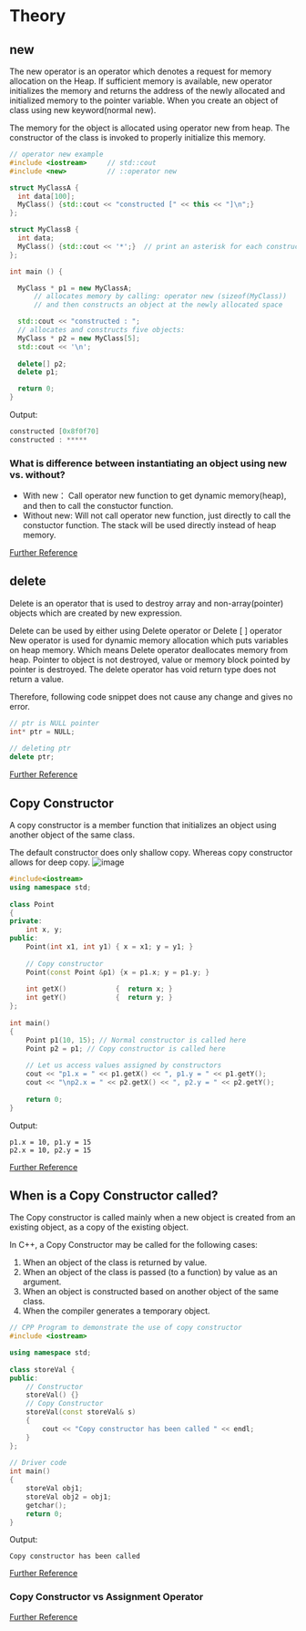 # Theory

## new
The new operator is an operator which denotes a request for memory allocation on the Heap. If sufficient memory is available, new operator initializes the memory and returns the address of the newly allocated and initialized memory to the pointer variable. When you create an object of class using new keyword(normal new).

The memory for the object is allocated using operator new from heap.
The constructor of the class is invoked to properly initialize this memory.

```c++
// operator new example
#include <iostream>     // std::cout
#include <new>          // ::operator new

struct MyClassA {
  int data[100];
  MyClass() {std::cout << "constructed [" << this << "]\n";}
};

struct MyClassB {
  int data;
  MyClass() {std::cout << '*';}  // print an asterisk for each construction
};

int main () {

  MyClass * p1 = new MyClassA;
      // allocates memory by calling: operator new (sizeof(MyClass))
      // and then constructs an object at the newly allocated space

  std::cout << "constructed : ";
  // allocates and constructs five objects:
  MyClass * p2 = new MyClass[5];
  std::cout << '\n';
  
  delete[] p2;
  delete p1;

  return 0;
}

```
Output:
```c++
constructed [0x8f0f70]
constructed : *****
```
### What is difference between instantiating an object using new vs. without?
- With new： Call operator new function to get dynamic memory(heap), and then to call the constuctor function.
- Without new: Will not call operator new function, just directly to call the constuctor function. The stack will be used directly instead of heap memory.

[Further Reference](https://stackoverflow.com/questions/3673998/what-is-difference-between-instantiating-an-object-using-new-vs-without#:~:text=Use%20new%EF%BC%9A%20Call%20operator%20new,directly%2C%20no%20use%20to%20malloc.)

## delete
Delete is an operator that is used to destroy array and non-array(pointer) objects which are created by new expression.
 

Delete can be used by either using Delete operator or Delete [ ] operator
New operator is used for dynamic memory allocation which puts variables on heap memory.
Which means Delete operator deallocates memory from heap.
Pointer to object is not destroyed, value or memory block pointed by pointer is destroyed.
The delete operator has void return type does not return a value.

Therefore, following code snippet does not cause any change and gives no error.
```c++
// ptr is NULL pointer
int* ptr = NULL;
 
// deleting ptr
delete ptr;
```
[Further Reference](https://www.geeksforgeeks.org/delete-in-c/)

## Copy Constructor
A copy constructor is a member function that initializes an object using another object of the same class.

The default constructor does only shallow copy. Whereas copy constructor allows for deep copy.
![image](https://user-images.githubusercontent.com/45400093/166435502-8f136627-0f86-48df-be76-b4feb5e48177.png)

```c++
#include<iostream>
using namespace std;
 
class Point
{
private:
    int x, y;
public:
    Point(int x1, int y1) { x = x1; y = y1; }
 
    // Copy constructor
    Point(const Point &p1) {x = p1.x; y = p1.y; }
 
    int getX()            {  return x; }
    int getY()            {  return y; }
};
 
int main()
{
    Point p1(10, 15); // Normal constructor is called here
    Point p2 = p1; // Copy constructor is called here
 
    // Let us access values assigned by constructors
    cout << "p1.x = " << p1.getX() << ", p1.y = " << p1.getY();
    cout << "\np2.x = " << p2.getX() << ", p2.y = " << p2.getY();
 
    return 0;
}
```
Output:
```
p1.x = 10, p1.y = 15
p2.x = 10, p2.y = 15 
```
[Further Reference](https://www.geeksforgeeks.org/copy-constructor-in-cpp/)

## When is a Copy Constructor called?
The Copy constructor is called mainly when a new object is created from an existing object, as a copy of the existing object. 

In C++, a Copy Constructor may be called for the following cases: 

1) When an object of the class is returned by value. 
2) When an object of the class is passed (to a function) by value as an argument. 
3) When an object is constructed based on another object of the same class. 
4) When the compiler generates a temporary object.

```c++
// CPP Program to demonstrate the use of copy constructor
#include <iostream>

using namespace std;
  
class storeVal {
public:
    // Constructor
    storeVal() {}
    // Copy Constructor
    storeVal(const storeVal& s)
    {
        cout << "Copy constructor has been called " << endl;
    }
};
  
// Driver code
int main()
{
    storeVal obj1;
    storeVal obj2 = obj1;
    getchar();
    return 0;
}
```
Output:
```
Copy constructor has been called 
```

[Further Reference](https://www.geeksforgeeks.org/when-is-a-copy-constructor-called-in-cpp/)
### Copy Constructor vs Assignment Operator
[Further Reference](https://www.geeksforgeeks.org/copy-constructor-vs-assignment-operator-in-c/)
